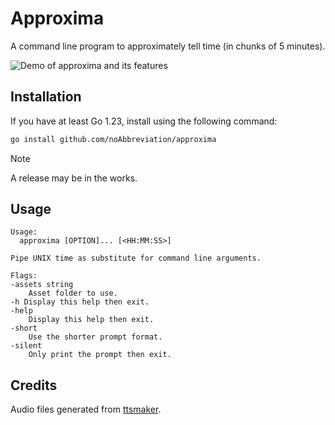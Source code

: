 # Approxima

A command line program to approximately tell time (in chunks of 5 minutes).

![Demo of approxima and its features](https://github.com/user-attachments/assets/90327ef6-41ab-4d21-b61c-ac108ab9288d)

## Installation

If you have at least Go 1.23, install using the following command:

```bash
go install github.com/noAbbreviation/approxima
```

> [!NOTE]
> A release may be in the works.

## Usage

```
Usage:
  approxima [OPTION]... [<HH:MM:SS>]

Pipe UNIX time as substitute for command line arguments.

Flags:
-assets string
    Asset folder to use.
-h Display this help then exit.
-help
    Display this help then exit.
-short
    Use the shorter prompt format.
-silent
    Only print the prompt then exit.
```

## Credits

Audio files generated from [ttsmaker](https://ttsmaker.com/).

